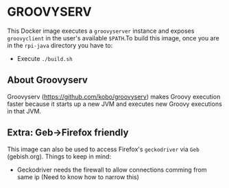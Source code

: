 # GROOVYSERV

This Docker image executes a `groovyserver` instance and exposes
`groovyclient` in the user's available `$PATH`.To build this image,
once you are in the `rpi-java` directory you have to:

- Execute `./build.sh`

## About Groovyserv

Groovyserv (https://github.com/kobo/groovyserv) makes Groovy execution
faster because it starts up a new JVM and executes new Groovy
executions in that JVM.

## Extra: Geb->Firefox friendly

This image can also be used to access Firefox's `geckodriver` via
`Geb` (gebish.org). Things to keep in mind:

- Geckodriver needs the firewall to allow connections comming from
  same ip (Need to know how to narrow this)
